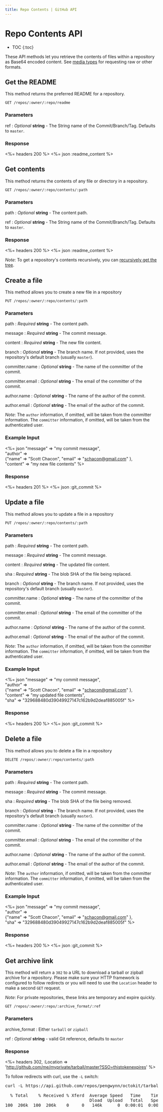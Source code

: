 ```yaml
---
title: Repo Contents | GitHub API
---
```


# Repo Contents API

* TOC
{:toc}

These API methods let you retrieve the contents of files within a repository as
Base64 encoded content. See [media types](/v3/media/) for requesting raw or other formats.

## Get the README

This method returns the preferred README for a repository.

    GET /repos/:owner/:repo/readme

### Parameters

ref
: _Optional_ **string** - The String name of the Commit/Branch/Tag.  Defaults to `master`.

### Response

<%= headers 200 %>
<%= json :readme_content %>

## Get contents

This method returns the contents of any file or directory in a repository.

    GET /repos/:owner/:repo/contents/:path

### Parameters

path
: _Optional_ **string** - The content path.

ref
: _Optional_ **string** - The String name of the Commit/Branch/Tag.  Defaults to `master`.

### Response

<%= headers 200 %>
<%= json :readme_content %>

*Note*: To get a repository's contents recursively, you can [recursively get
the tree](/v3/git/trees/).

## Create a file

This method allows you to create a new file in a repository

    PUT /repos/:owner/:repo/contents/:path

### Parameters

path
: _Required_ **string** - The content path.

message
: _Required_ **string** - The commit message.

content
: _Required_ **string** - The new file content.

branch
: _Optional_ **string** - The branch name. If not provided, uses the repository's 
default branch (usually `master`).

committer.name
: _Optional_ **string** - The name of the committer of the commit.

committer.email
: _Optional_ **string** - The email of the committer of the commit.

author.name
: _Optional_ **string** - The name of the author of the commit.

author.email
: _Optional_ **string** - The email of the author of the commit.

_Note_: The `author` information, if omitted, will be taken from the committer information.
The `committer` information, if omitted, will be taken from the authenticated user.

### Example Input

<%= json "message" => "my commit message", \
    "author" => \
    {"name" => "Scott Chacon", "email" => "schacon@gmail.com" }, \
    "content" => "my new file contents" %>

### Response

<%= headers 201 %>
<%= json :git_commit %>

## Update a file

This method allows you to update a file in a repository

    PUT /repos/:owner/:repo/contents/:path

### Parameters

path
: _Required_ **string** - The content path.

message
: _Required_ **string** - The commit message.

content
: _Required_ **string** - The updated file content.

sha
: _Required_ **string** - The blob SHA of the file being replaced.

branch
: _Optional_ **string** - The branch name. If not provided, uses the repository's 
default branch (usually `master`).

committer.name
: _Optional_ **string** - The name of the committer of the commit.

committer.email
: _Optional_ **string** - The email of the committer of the commit.

author.name
: _Optional_ **string** - The name of the author of the commit.

author.email
: _Optional_ **string** - The email of the author of the commit.

_Note_: The `author` information, if omitted, will be taken from the committer information.
The `committer` information, if omitted, will be taken from the authenticated user.

### Example Input

<%= json "message" => "my commit message", \
    "author" => \
    {"name" => "Scott Chacon", "email" => "schacon@gmail.com" }, \
    "content" => "my updated file contents", \
    "sha" => "329688480d39049927147c162b9d2deaf885005f" %>

### Response

<%= headers 200 %>
<%= json :git_commit %>

## Delete a file

This method allows you to delete a file in a repository

    DELETE /repos/:owner/:repo/contents/:path

### Parameters

path
: _Required_ **string** - The content path.

message
: _Required_ **string** - The commit message.

sha
: _Required_ **string** - The blob SHA of the file being removed.

branch
: _Optional_ **string** - The branch name. If not provided, uses the repository's 
default branch (usually `master`).

committer.name
: _Optional_ **string** - The name of the committer of the commit.

committer.email
: _Optional_ **string** - The email of the committer of the commit.

author.name
: _Optional_ **string** - The name of the author of the commit.

author.email
: _Optional_ **string** - The email of the author of the commit.

_Note_: The `author` information, if omitted, will be taken from the committer information.
The `committer` information, if omitted, will be taken from the authenticated user.

### Example Input

<%= json "message" => "my commit message", \
    "author" => \
    {"name" => "Scott Chacon", "email" => "schacon@gmail.com" }, \
    "sha" => "329688480d39049927147c162b9d2deaf885005f" %>

### Response

<%= headers 200 %>
<%= json :git_commit %>

## Get archive link

This method will return a `302` to a URL to download a tarball
or zipball archive for a repository. Please make sure your HTTP framework
is configured to follow redirects or you will need to use the `Location` header
to make a second `GET` request.

*Note*: For private repositories, these links are temporary and expire quickly.

    GET /repos/:owner/:repo/:archive_format/:ref

### Parameters

archive_format
: Either `tarball` or `zipball`

ref
: _Optional_  **string** - valid Git reference, defaults to `master`

### Response

<%= headers 302, :Location => 'http://github.com/me/myprivate/tarball/master?SSO=thistokenexpires' %>

To follow redirects with curl, use the `-L` switch:

<pre class="terminal">
curl -L https://api.github.com/repos/pengwynn/octokit/tarball > octokit.tar.gz

  % Total    % Received % Xferd  Average Speed   Time    Time     Time  Current
                                 Dload  Upload   Total   Spent    Left  Speed
100  206k  100  206k    0     0   146k      0  0:00:01  0:00:01 --:--:--  790k
</pre>
